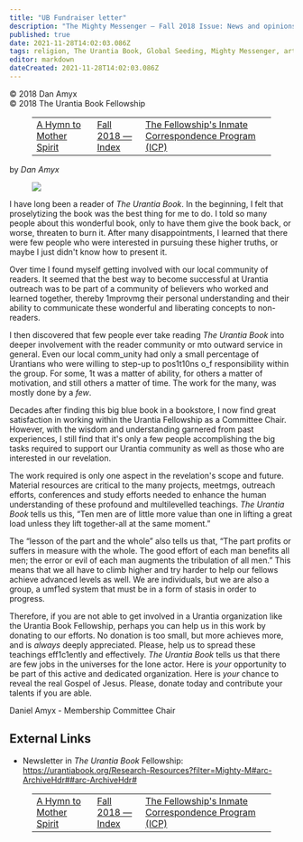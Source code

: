 ```yaml
---
title: "UB Fundraiser letter"
description: "The Mighty Messenger — Fall 2018 Issue: News and opinions for Readers of The Urantia Book"
published: true
date: 2021-11-28T14:02:03.086Z
tags: religion, The Urantia Book, Global Seeding, Mighty Messenger, article
editor: markdown
dateCreated: 2021-11-28T14:02:03.086Z
---
```


<p class="v-card v-sheet theme--light grey lighten-3 px-2">© 2018 Dan Amyx<br>© 2018 The Urantia Book Fellowship</p>
<figure class="table chapter-navigator">
  <table>
    <tbody>
      <tr>
        <td>
        <a href="/en/article/Derek_Samaras/A_Hymn_to_Mother_Spirit">
          <span class="pr-2">A Hymn to Mother Spirit</span><span class="mdi mdi-arrow-right-drop-circle"></span>
        </a>
        </td>
        <td>
        <a href="/en/index/articles_mighty_messenger#fall-2018">
          <span class="mdi mdi-book-open-variant"></span><span class="pl-2">Fall 2018 — Index</span>
        </a>
        </td>
        <td>
        <a href="/en/article/Michael Hil/The_Fellowships_Inmate_Correspondence Program_ICP">
          <span class="pr-2">The Fellowship's Inmate Correspondence Program (ICP)</span><span class="mdi mdi-arrow-right-drop-circle"></span>
        </a>
        </td>
      </tr>
    </tbody>
  </table>
</figure>

by _Dan Amyx_

<figure id="Figure_1" class="image urantiapedia image-style-align-left">
<img src="/image/article/The_Mighty_Messenger/2018_Fall/Dan_Amyx.jpg">
</figure>

I have long been a reader of _The Urantia Book_. In the beginning, I felt that proselytizing the book was the best thing for me to do. I told so many people about this wonderful book, only to have them give the book back, or worse, threaten to burn it. After many disappointments, I learned that there were few people who were interested in pursuing these higher truths, or maybe I just didn't know how to present it.

Over time I found myself getting involved with our local community of readers. It seemed that the best way to become successful at Urantia outreach was to be part of a community of believers who worked and learned together, thereby 1mprovmg their personal understanding and their ability to communicate these wonderful and liberating concepts to non-readers.

I then discovered that few people ever take reading _The Urantia Book_ into deeper involvement with the reader community or mto outward service in general. Even our local comm_unity had only a small percentage of Urantians who were willing to step-up to pos1t10ns o_f responsibility within the group. For some, 1t was a matter of ability, for others a matter of motivation, and still others a matter of time. The work for the many, was mostly done by a _few_.

Decades after finding this big blue book in a bookstore, I now find great satisfaction in working within the Urantia Fellowship as a Committee Chair. However, with the wisdom and understanding garnered from past  experiences, I still find that it's only a few people accomplishing the big tasks required to support our Urantia community as well as those who are interested in our revelation. 

The work required is only one aspect in the revelation's scope and future. Material resources are critical to the many projects, meetmgs, outreach efforts, conferences and study efforts needed to enhance the human understanding of these profound and multilevelled teachings. _The Urantia Book_ tells us this, “Ten men are of little more value than one in lifting a great load unless they lift together-all at the same moment.” 

The “lesson of the part and the whole” also tells us that, “The part profits or suffers in measure with the whole. The good effort of each man benefits all men; the error or evil of each man augments the tribulation of all men.” This means that we all have to climb higher and try harder to help our fellows achieve advanced levels as well. We are individuals, but we are also a group, a umf1ed system that must be in a form of stasis in order to progress.

Therefore, if you are not able to get involved in a Urantia organization like the Urantia Book Fellowship, perhaps you can help us in this work by donating to our efforts. No donation is too small, but more achieves more, and is _always_ deeply appreciated. Please, help us to spread these teachings eff1c1ently and effectively. _The Urantia Book_ tells us that there are few jobs in the universes for the lone actor. Here is _your_ opportunity to be part of this active and dedicated organization. Here is _your_ chance to reveal the real Gospel of Jesus. Please, donate today and contribute your talents if you are able.

Daniel Amyx - Membership Committee
Chair 

## External Links

* Newsletter in _The Urantia Book_ Fellowship: https://urantiabook.org/Research-Resources?filter=Mighty-M#arc-ArchiveHdr##arc-ArchiveHdr#

<figure class="table chapter-navigator">
  <table>
    <tbody>
      <tr>
        <td>
        <a href="/en/article/Derek_Samaras/A_Hymn_to_Mother_Spirit">
          <span class="pr-2">A Hymn to Mother Spirit</span><span class="mdi mdi-arrow-right-drop-circle"></span>
        </a>
        </td>
        <td>
        <a href="/en/index/articles_mighty_messenger#fall-2018">
          <span class="mdi mdi-book-open-variant"></span><span class="pl-2">Fall 2018 — Index</span>
        </a>
        </td>
        <td>
        <a href="/en/article/Michael Hil/The_Fellowships_Inmate_Correspondence Program_ICP">
          <span class="pr-2">The Fellowship's Inmate Correspondence Program (ICP)</span><span class="mdi mdi-arrow-right-drop-circle"></span>
        </a>
        </td>
      </tr>
    </tbody>
  </table>
</figure>